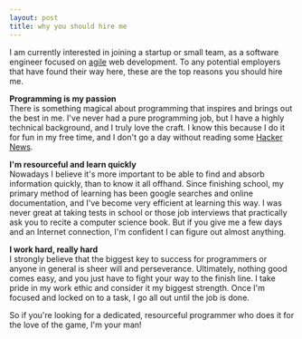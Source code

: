 ```yaml
---
layout: post
title: why you should hire me
---
```


I am currently interested in joining a startup or small team, as a software engineer focused on [agile][] web development. To any potential employers that have found their way here, these are the top reasons you should hire me.

**<span class="yellow">Programming is my passion</span>**<br>
There is something magical about programming that inspires and brings out the best in me. I've never had a pure programming job, but I have a highly technical background, and I truly love the craft. I know this because I do it for fun in my free time, and I don't go a day without reading some [Hacker News][]. 

**<span class="yellow">I'm resourceful and learn quickly</span>**<br>
Nowadays I believe it's more important to be able to find and absorb information quickly, than to know it all offhand. Since finishing school, my primary method of learning has been google searches and online documentation, and I've become very efficient at learning this way. I was never great at taking tests in school or those job interviews that practically ask you to recite a computer science book. But if you give me a few days and an Internet connection, I'm confident I can figure out almost anything.

**<span class="yellow">I work hard, really hard</span>**<br>
I strongly believe that the biggest key to success for programmers or anyone in general is sheer will and perseverance. Ultimately, nothing good comes easy, and you just have to fight your way to the finish line. I take pride in my work ethic and consider it my biggest strength. Once I'm focused and locked on to a task, I go all out until the job is done. 

So if you're looking for a dedicated, resourceful programmer who does it for the love of the game, I'm your man!

[agile]: http://agilemanifesto.org
[Hacker News]: http://news.ycombinator.com/news
